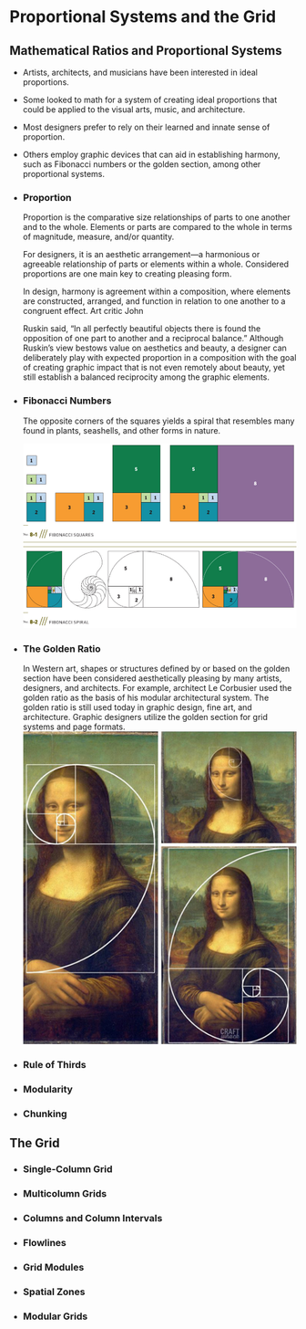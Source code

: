 # Proportional Systems and the Grid
## Mathematical Ratios and Proportional Systems
- Artists, architects, and musicians have been interested in ideal proportions. 
- Some looked to math for a system of creating ideal proportions that could be applied to the visual arts, music, and architecture.
- Most designers prefer to rely on their learned and innate sense
of proportion. 
- Others employ graphic devices that can aid in establishing harmony, such as Fibonacci numbers or the golden section, among other proportional systems.
- ### Proportion
    Proportion is the comparative size relationships of parts to
    one another and to the whole. Elements or parts are compared
    to the whole in terms of magnitude, measure, and/or quantity.

    For designers, it is an aesthetic arrangement—a harmonious or
    agreeable relationship of parts or elements within a whole. Considered proportions are one main key to creating pleasing
    form.

    In design, harmony is agreement within a composition, where elements are constructed, arranged, and function in relation to one another to a congruent effect. Art critic John

    Ruskin said, “In all perfectly beautiful objects there is found the opposition of one part to another and a reciprocal balance.” Although Ruskin’s view bestows value on aesthetics and beauty, a designer can deliberately play with expected proportion in a composition with the goal of creating graphic impact that is not even remotely about beauty, yet still establish a balanced reciprocity among the graphic elements.
- ### Fibonacci Numbers
    The opposite corners of the squares yields a spiral that resembles many found in plants, seashells, and other forms in nature.

    ![Proportional-Systems](./imags/Proportional-Systems-1.jpg "Proportional-Systems")
- ### The Golden Ratio
    In Western art, shapes or structures defined by or based on the
    golden section have been considered aesthetically pleasing by
    many artists, designers, and architects. For example, architect
    Le Corbusier used the golden ratio as the basis of his modular architectural system. The golden ratio is still used today in graphic design, fine art, and architecture. Graphic designers utilize the golden section for grid systems and page formats.
    ![Proportional-Systems](./imags/Proportional-Systems-2.jpg "Proportional-Systems")
- ### Rule of Thirds
- ### Modularity
- ### Chunking
## The Grid
- ### Single-Column Grid
- ### Multicolumn Grids
- ### Columns and Column Intervals
- ### Flowlines
- ### Grid Modules
- ### Spatial Zones
- ### Modular Grids

